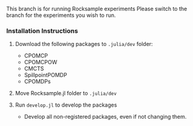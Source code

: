 This branch is for running Rocksample experiments
Please switch to the branch for the experiments you wish to run.
### Installation Instructions

1. Download the following packages to `.julia/dev` folder:
    - CPOMCP
    - CPOMCPOW
    - CMCTS
    - SpillpointPOMDP
    - CPOMDPs

2. Move Rocksample.jl folder to `.julia/dev`

3. Run `develop.jl` to develop the packages

    - Develop all non-registered packages, even if not changing them.
